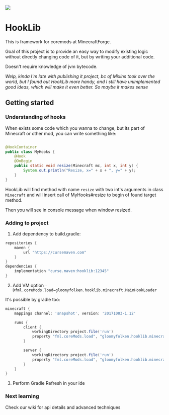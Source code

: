 [![](https://jitpack.io/v/hohserg1/HookLib.svg)](https://jitpack.io/#hohserg1/HookLib)

# HookLib

This is framework for coremods at MinecraftForge.

Goal of this project is to provide an easy way to modify existing logic without directly changing code of it, but by writing your additional code.

Doesn't require knowledge of jvm bytecode.

*Welp, kinda I'm late with publishing it project, bc of Mixins took over the world, but I found out HookLib more handy, and I still have unimplemented
good ideas, which will make it even better. So maybe it makes sense*

## Getting started

### Understanding of hooks

When exists some code which you wanna to change, but its part of Minecraft or other mod, you can write something like:

```java

@HookContainer
public class MyHooks {
    @Hook
    @OnBegin
    public static void resize(Minecraft mc, int x, int y) {
        System.out.println("Resize, x=" + x + ", y=" + y);
    }
}
```

HookLib will find method with name `resize` with two int's arguments in class `Minecraft` and will insert call of MyHooks#resize to begin of found
target method.

Then you will see in console message when window resized.

### Adding to project

1. Add dependency to build.gradle:

```groovy
repositories {
    maven {
        url "https://cursemaven.com"
    }
}
dependencies {
    implementation "curse.maven:hooklib:12345"
}
```

2. Add VM option `-Dfml.coreMods.load=gloomyfolken.hooklib.minecraft.MainHookLoader`

It's possible by gradle too:

```groovy
minecraft {
    mappings channel: 'snapshot', version: '20171003-1.12'

    runs {
        client {
            workingDirectory project.file('run')
            property "fml.coreMods.load", "gloomyfolken.hooklib.minecraft.MainHookLoader" //here
        }

        server {
            workingDirectory project.file('run')
            property "fml.coreMods.load", "gloomyfolken.hooklib.minecraft.MainHookLoader" //here
        }
    }
}
```

3. Perform Gradle Refresh in your ide

### Next learning

Check our wiki for api details and advanced techniques
